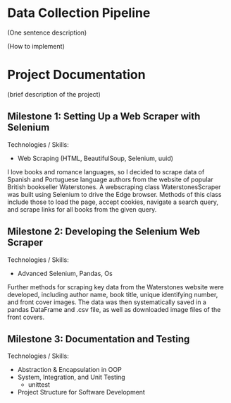 # Data Collection Pipeline

(One sentence description)

(How to implement)

# Project Documentation

(brief description of the project)

## Milestone 1: Setting Up a Web Scraper with Selenium
Technologies / Skills:
- Web Scraping (HTML, BeautifulSoup, Selenium, uuid)

I love books and romance languages, so I decided to scrape data of Spanish and Portuguese language authors from the website of popular British bookseller Waterstones. A webscraping class WaterstonesScraper was built using Selenium to drive the Edge browser. Methods of this class include those to load the page, accept cookies, navigate a search query, and scrape links for all books from the given query.

## Milestone 2: Developing the Selenium Web Scraper
Technologies / Skills:
- Advanced Selenium, Pandas, Os

Further methods for scraping key data from the Waterstones website were developed, including author name, book title, unique identifying number, and front cover images. The data was then systematically saved in a pandas DataFrame and .csv file, as well as downloaded image files of the front covers.

## Milestone 3: Documentation and Testing
Technologies / Skills:
- Abstraction & Encapsulation in OOP
- System, Integration, and Unit Testing
    - unittest
- Project Structure for Software Development
